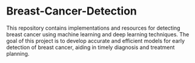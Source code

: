# Breast-Cancer-Detection
This repository contains implementations and resources for detecting breast cancer using machine learning and deep learning techniques. The goal of this project is to develop accurate and efficient models for early detection of breast cancer, aiding in timely diagnosis and treatment planning.
